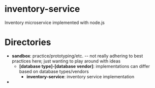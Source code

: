 # inventory-service
Inventory microservice implemented with node.js


# Directories
- **sandbox**: practice/prototyping/etc. -- not really adhering to best practices here; just wanting to play around with ideas
  - **[database type]-[database vendor]**: implementations can differ based on database types/vendors
    - **inventory-service**: inventory service implementation
- 